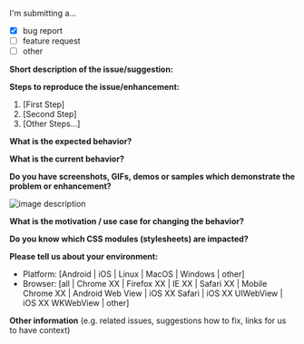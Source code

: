 I'm submitting a…

- [x] bug report
- [ ] feature request
- [ ] other

**Short description of the issue/suggestion:**



**Steps to reproduce the issue/enhancement:**

1. [First Step]
2. [Second Step]
3. [Other Steps...]

**What is the expected behavior?**



**What is the current behavior?**



**Do you have screenshots, GIFs, demos or samples which demonstrate the problem or enhancement?** 

![image description](url)

**What is the motivation / use case for changing the behavior?**



**Do you know which CSS modules (stylesheets) are impacted?**



**Please tell us about your environment:**

- Platform: [Android | iOS | Linux | MacOS | Windows | other]
- Browser: [all | Chrome XX | Firefox XX | IE XX | Safari XX | Mobile Chrome XX | Android Web View | iOS XX Safari | iOS XX UIWebView | iOS XX WKWebView | other]

**Other information** (e.g. related issues, suggestions how to fix, links for us to have context)
